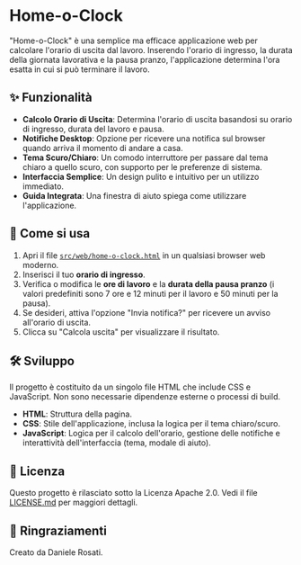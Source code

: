 # Home-o-Clock

"Home-o-Clock" è una semplice ma efficace applicazione web per calcolare l'orario di uscita dal lavoro. Inserendo l'orario di ingresso, la durata della giornata lavorativa e la pausa pranzo, l'applicazione determina l'ora esatta in cui si può terminare il lavoro.

## ✨ Funzionalità

*   **Calcolo Orario di Uscita**: Determina l'orario di uscita basandosi su orario di ingresso, durata del lavoro e pausa.
*   **Notifiche Desktop**: Opzione per ricevere una notifica sul browser quando arriva il momento di andare a casa.
*   **Tema Scuro/Chiaro**: Un comodo interruttore per passare dal tema chiaro a quello scuro, con supporto per le preferenze di sistema.
*   **Interfaccia Semplice**: Un design pulito e intuitivo per un utilizzo immediato.
*   **Guida Integrata**: Una finestra di aiuto spiega come utilizzare l'applicazione.

## 🚀 Come si usa

1.  Apri il file [`src/web/home-o-clock.html`](src/web/home-o-clock.html) in un qualsiasi browser web moderno.
2.  Inserisci il tuo **orario di ingresso**.
3.  Verifica o modifica le **ore di lavoro** e la **durata della pausa pranzo** (i valori predefiniti sono 7 ore e 12 minuti per il lavoro e 50 minuti per la pausa).
4.  Se desideri, attiva l'opzione "Invia notifica?" per ricevere un avviso all'orario di uscita.
5.  Clicca su "Calcola uscita" per visualizzare il risultato.

## 🛠️ Sviluppo

Il progetto è costituito da un singolo file HTML che include CSS e JavaScript. Non sono necessarie dipendenze esterne o processi di build.

*   **HTML**: Struttura della pagina.
*   **CSS**: Stile dell'applicazione, inclusa la logica per il tema chiaro/scuro.
*   **JavaScript**: Logica per il calcolo dell'orario, gestione delle notifiche e interattività dell'interfaccia (tema, modale di aiuto).

## 📄 Licenza

Questo progetto è rilasciato sotto la Licenza Apache 2.0. Vedi il file [LICENSE.md](LICENSE.md) per maggiori dettagli.

## 🙏 Ringraziamenti

Creato da Daniele Rosati.